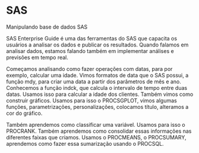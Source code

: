 # SAS

Manipulando base de dados SAS 

SAS Enterprise Guide é uma das ferramentas do SAS que capacita os usuários a analisar os dados e publicar os resultados. Quando falamos em analisar dados, estamos falando também em implementar análises e previsões em tempo real.

Começamos analisando como fazer operações com datas, para por exemplo, calcular uma idade. Vimos formatos de data que o SAS possui, a função mdy, para criar uma data a partir dos parâmetros de mês e ano. Conhecemos a função indck, que calcula o intervalo de tempo entre duas datas. Usamos isso para calcular a idade dos clientes. Também vimos como construir gráficos. Usamos para isso o PROCSGPLOT, vimos algumas funções, parametrizações, personalizações, colocamos título, alteramos a cor do gráfico.

Também aprendemos como classificar uma variável. Usamos para isso o PROCRANK. Também aprendemos como consolidar essas informações nas diferentes faixas que criamos. Usamos o PROCMEANS, o PROCSUMARY, aprendemos como fazer essa sumarização usando o PROCSQL.
